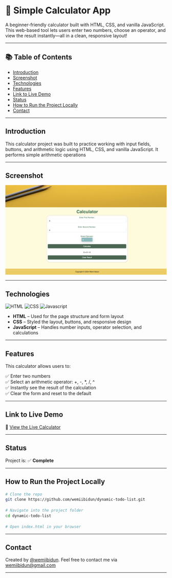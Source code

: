 # 🧮 Simple Calculator App

A beginner-friendly calculator built with HTML, CSS, and vanilla JavaScript. This web-based tool lets users enter two numbers, choose an operator, and view the result instantly—all in a clean, responsive layout!

---

## 📚 Table of Contents

- [Introduction](#introduction)  
- [Screenshot](#screenshot)  
- [Technologies](#technologies)  
- [Features](#features)  
- [Link to Live Demo](#link-to-live-demo)  
- [Status](#status)  
- [How to Run the Project Locally](#how-to-run-the-project-locally)  
- [Contact](#contact)

---

## Introduction

This calculator project was built to practice working with input fields, buttons, and arithmetic logic using HTML, CSS, and vanilla JavaScript. It performs simple arithmetic operations

---

## Screenshot
![Calculator Screenshot](https://github.com/wemiibidun/calculator/blob/main/calculator.png)

---

## Technologies

![HTML](https://img.shields.io/badge/HTML-E34F26?style=for-the-badge&logo=html5&logoColor=white)
![CSS](https://img.shields.io/badge/CSS-1572B6?&style=for-the-badge&logo=css3&logoColor=white)
![Javascript](https://img.shields.io/badge/Javascript-20232A?style=for-the-badge&logo=javascript&logoColor=F7DF1E)
- **HTML** – Used for the page structure and form layout  
- **CSS** – Styled the layout, buttons, and responsive design  
- **JavaScript** – Handles number inputs, operator selection, and calculations

---

## Features

This calculator allows users to:

✅ Enter two numbers  
✅ Select an arithmetic operator: +, -, *, /, ^  
✅ Instantly see the result of the calculation  
✅ Clear the form and reset to the default  

---

## Link to Live Demo

🔗 [View the Live Calculator](https://wemiibidun.github.io/calculator/)  

---

## Status

Project is: ✅ **Complete**

---

## How to Run the Project Locally

```bash
# Clone the repo
git clone https://github.com/wemiibidun/dynamic-todo-list.git

# Navigate into the project folder
cd dynamic-todo-list

# Open index.html in your browser
```
---

## Contact
Created by [@wemiibidun](https://twitter.com/wemiibidun/). Feel free to contact me via wemiibidun@gmail.com

---
